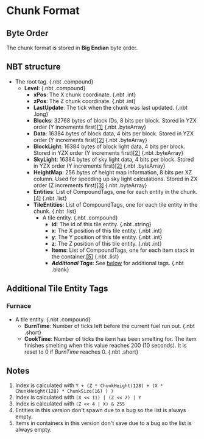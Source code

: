 # Chunk Format

## Byte Order

The chunk format is stored in **Big Endian** byte order.

## NBT structure

<div id="treeview">

* The root tag. {.nbt .compound}
    * **Level**: {.nbt .compound}
        * **xPos**: The X chunk coordinate. {.nbt .int}
        * **zPos**: The Z chunk coordinate. {.nbt .int}
        * **LastUpdate**: The tick when the chunk was last updated. {.nbt .long}
        * **Blocks**: 32768 bytes of block IDs, 8 bits per block. Stored in YZX order (Y increments first)[\[1\]](#1) {.nbt .byteArray}
        * **Data**: 16384 bytes of block data, 4 bits per block. Stored in YZX order (Y increments first)[\[2\]](#2) {.nbt .byteArray}
        * **BlockLight**: 16384 bytes of block light data, 4 bits per block. Stored in YZX order (Y increments first)[\[2\]](#2) {.nbt .byteArray}
        * **SkyLight**: 16384 bytes of sky light data, 4 bits per block. Stored in YZX order (Y increments first)[\[2\]](#2) {.nbt .byteArray}
        * **HeightMap**: 256 bytes of height map information, 8 bits per XZ column. Used for speeding up sky light calculations. Stored in ZX order (Z increments first)[\[3\]](#3) {.nbt .byteArray}
        * **Entities**: List of CompoundTags, one for each entity in the chunk.[\[4\]](#4) {.nbt .list}
        * **TileEntities**: List of CompoundTags, one for each tile entity in the chunk. {.nbt .list}
            * A tile entity. {.nbt .compound}
                * **id**: The id of this tile entity. {.nbt .string}
                * **x**: The X position of this tile entity. {.nbt .int}
                * **y**: The Y position of this tile entity. {.nbt .int}
                * **z**: The Z position of this tile entity. {.nbt .int}
                * **Items**: List of CompoundTags, one for each item stack in the container.[\[5\]](#5) {.nbt .list}
                * ***Additional Tags***: See [below](#additional-tile-entity-tags) for additional tags. {.nbt .blank}

</div>

## Additional Tile Entity Tags

### Furnace

<div id="treeview">

* A tile entity. {.nbt .compound}
    * **BurnTime**: Number of ticks left before the current fuel run out. {.nbt .short}
    * **CookTime**: Number of ticks the item has been smelting for. The item finishes smelting when this value reaches 200 (10 seconds). It is reset to 0 if *BurnTime* reaches 0. {.nbt .short}

</div>

## Notes

1. <a id="1"></a> Index is calculated with `Y + (Z * ChunkHeight(128) + (X * ChunkHeight(128) * ChunkSize(16) ) )`
2. <a id="2"></a> Index is calculated with `(X << 11) | (Z << 7) | Y`
3. <a id="3"></a> Index is calculated with `(Z << 4 | X) & 255`
4. <a id="4"></a> Entities in this version don't spawn due to a bug so the list is always empty.
5. <a id="5"></a> Items in containers in this version don't save due to a bug so the list is always empty.
